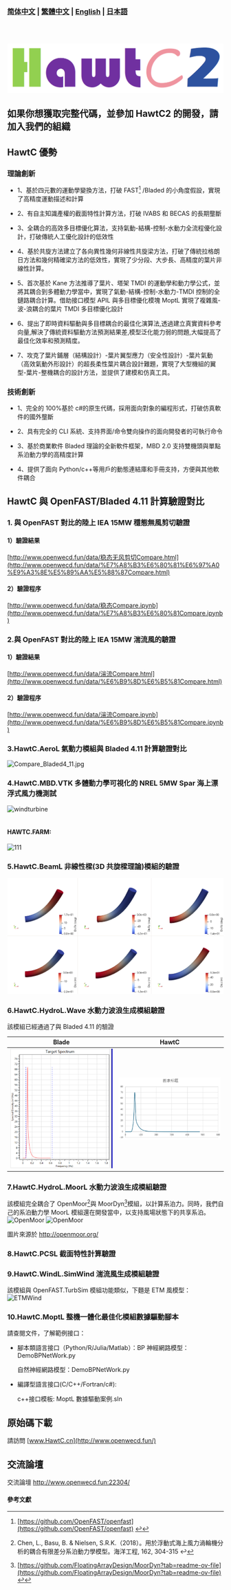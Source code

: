 ### [简体中文](./README.md) | [繁體中文](./README_FCN.md) | [English](./README_EN.md) | [日本語](./README_JP.md)
</br>
</br>

![HawtC](./docs/image/TheoryManualandBarchMarkreport/图标.png)
##  如果你想獲取完整代碼，並參加 HawtC2 的開發，請加入我們的組織

##  HawtC 優勢

###  理論創新

*     
    1、基於四元數的運動學變換方法，打破 FAST[^1] /Bladed 的小角度假設，實現了高精度運動描述和計算  
    
*     
    2、有自主知識產權的截面特性計算方法，打破 IVABS 和 BECAS 的長期壟斷  
    
*     
    3、全耦合的高效多目標優化算法，支持氣動-結構-控制-水動力全流程優化設計，打破傳統人工優化設計的低效性  
    
*     
    4、基於共旋方法建立了各向異性幾何非線性共旋梁方法，打破了傳統拉格朗日方法和幾何精確梁方法的低效性，實現了少分段、大步長、高精度的葉片非線性計算。  

    
*     
    5、首次基於 Kane 方法推導了葉片、塔架 TMDI 的運動學和動力學公式，並將其耦合到多體動力學當中，實現了氣動-結構-控制-水動力-TMDI 控制的全鏈路耦合計算。借助接口模型 APIL 與多目標優化模塊 MoptL 實現了複雜風-波-浪耦合的葉片 TMDI 多目標優化設計  

*     
    6、提出了即時資料驅動與多目標耦合的最佳化演算法,透過建立真實資料參考向量,解決了傳統資料驅動方法預測結果差,模型泛化能力弱的問題,大幅提高了最佳化效率和預測精度。

*     
    7、攻克了葉片鋪層（結構設計）-葉片翼型應力（安全性設計）-葉片氣動（高效氣動外形設計）的超長柔性葉片耦合設計難題，實現了大型機組的翼型-葉片-整機耦合的設計方法，並提供了建模和仿真工具。  
      
    

###   技術創新  

*     
    1、完全的 100%基於 c#的原生代碼，採用面向對象的編程形式，打破仿真軟件的國外壟斷  
    
*     
    2、具有完全的 CLI 系統、支持界面/命令雙向操作的面向開發者的可執行命令  
    
*     
    3、基於商業軟件 Bladed 理論的全新軟件框架，MBD 2.0 支持雙機頭與單點系泊動力學的高精度計算  
    
*     
    4、提供了面向 Python/c++等用戶的動態連結庫和手冊支持，方便與其他軟件耦合  
    

##   HawtC 與 OpenFAST/Bladed 4.11 計算驗證對比

###   1\. 與 OpenFAST 對比的陸上 IEA 15MW 穩態無風剪切驗證

####   1）驗證結果

[http://www.openwecd.fun/data/稳态无风剪切Compare.html](http://www.openwecd.fun/data/%E7%A8%B3%E6%80%81%E6%97%A0%E9%A3%8E%E5%89%AA%E5%88%87Compare.html)

####   2）驗證程序

[http://www.openwecd.fun/data/稳态Compare.ipynb](http://www.openwecd.fun/data/%E7%A8%B3%E6%80%81Compare.ipynb)

###   2.與 OpenFAST 對比的陸上 IEA 15MW 湍流風的驗證

####   1）驗證結果

[http://www.openwecd.fun/data/湍流Compare.html](http://www.openwecd.fun/data/%E6%B9%8D%E6%B5%81Compare.html)

####   2）驗證程序

[http://www.openwecd.fun/data/湍流Compare.ipynb](http://www.openwecd.fun/data/%E6%B9%8D%E6%B5%81Compare.ipynb)

###   3.HawtC.AeroL 氣動力模組與 Bladed 4.11 計算驗證對比

![Compare_Bladed4_11.jpg](./docs/Compare_Bladed4_11.jpg)

###   4.HawtC.MBD.VTK 多體動力學可視化的 NREL 5MW Spar 海上漂浮式風力機測試

![windturbine](./docs/image/TheoryManualandBarchMarkreport/12.webp)
<br/>
<br/>
#### HAWTC.FARM:

![111](./docs/image/TheoryManualandBarchMarkreport/133.webp)


###   5.HawtC.BeamL 非線性樑(3D 共旋樑理論)模組的驗證

![windturbine](./docs/image/TheoryManualandBarchMarkreport/BeamL.png)

###   6.HawtC.HydroL.Wave 水動力波浪生成模組驗證

  
該模組已經通過了與 Bladed 4.11 的驗證

| Blade	| HawtC|
|----|-----|
|![Blade](./docs/image/TheoryManualandBarchMarkreport/截图_20250412034847.png)|![HawtC](./docs/image/TheoryManualandBarchMarkreport/截图_20250412034808.png)|


###   7.HawtC.HydroL.MoorL 水動力波浪生成模組驗證

  
該模組完全耦合了 OpenMoor[^2]與 MoorDyn[^3]模組，以計算系泊力。同時，我們自己的系泊動力學 MoorL 模組還在開發當中，以支持風場狀態下的共享系泊。![OpenMoor](./docs/image/TheoryManualandBarchMarkreport/Case1-25.gif) ![OpenMoor](./docs/image/TheoryManualandBarchMarkreport/Case3-5.gif)

  
圖片來源於 http://openmoor.org/

###   8.HawtC.PCSL 截面特性計算驗證



###   9.HawtC.WindL.SimWind 湍流風生成模組驗證

  
該模組與 OpenFAST.TurbSim 模組功能類似，下麵是 ETM 風模型：![ETMWind](./docs/image/TheoryManualandBarchMarkreport/wind.webp)

###   10.HawtC.MoptL 整機一體化最佳化模組數據驅動腳本

  
請查閱文件，了解範例接口：

*     
    腳本類語言接口（Python/R/Julia/Matlab）：BP 神經網路模型：DemoBPNetWork.py
    
      
    自然神經網路模型：DemoBPNetWork.py
    
*     
    編譯型語言接口(C/C++/Fortran/c#):
    
      
    c++接口模板: MoptL 數據驅動案例.sln
    

##   原始碼下載

  
請訪問 [www.HawtC.cn](http://www.openwecd.fun/)

##   交流論壇

  
交流論壇 http://www.openwecd.fun:22304/

####   參考文獻

[^1]:[https://github.com/OpenFAST/openfast](https://github.com/OpenFAST/openfast) [↩](#user-content-fnref-1)
    
[^2]:Chen, L., Basu, B. & Nielsen, S.R.K.（2018）。用於浮動式海上風力渦輪機分析的耦合有限差分系泊動力學模型。海洋工程, 162, 304-315 ↩
    
[^3]:[https://github.com/FloatingArrayDesign/MoorDyn?tab=readme-ov-file](https://github.com/FloatingArrayDesign/MoorDyn?tab=readme-ov-file) [↩](#user-content-fnref-3)